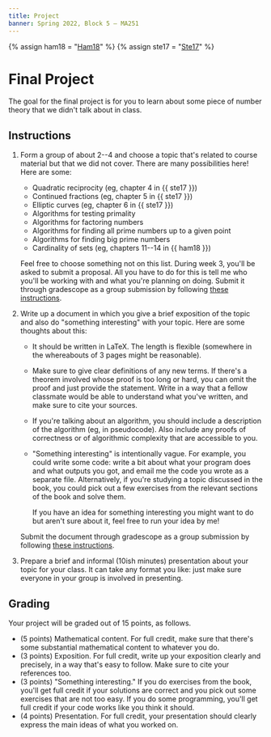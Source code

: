 ```yaml
---
title: Project
banner: Spring 2022, Block 5 — MA251
---
```


{% assign ham18 = "[Ham18](https://www.people.vcu.edu/~rhammack/BookOfProof/)" %}
{% assign ste17 = "[Ste17](https://wstein.org/ent/)" %}

# Final Project

The goal for the final project is for you to learn about some piece of number theory that we didn't talk about in class. 

## Instructions

1. Form a group of about 2--4 and choose a topic that's related to course material but that we did not cover. There are many possibilities here! Here are some: 
    
    * Quadratic reciprocity (eg, chapter 4 in {{ ste17 }})
    * Continued fractions (eg, chapter 5 in {{ ste17 }})
    * Elliptic curves (eg, chapter 6 in {{ ste17 }})
    * Algorithms for testing primality
    * Algorithms for factoring numbers
    * Algorithms for finding all prime numbers up to a given point
    * Algorithms for finding big prime numbers
    * Cardinality of sets (eg, chapters 11--14 in {{ ham18 }})
    
    Feel free to choose something not on this list. During week 3, you'll be asked to submit a proposal. All you have to do for this is tell me who you'll be working with and what you're planning on doing. Submit it through gradescope as a group submission by following [these instructions](https://help.gradescope.com/article/m5qz2xsnjy-student-add-group-members). 

2. Write up a document in which you give a brief exposition of the topic and also do "something interesting" with your topic. Here are some thoughts about this: 
    
    * It should be written in LaTeX. The length is flexible (somewhere in the whereabouts of 3 pages might be reasonable). 
    * Make sure to give clear definitions of any new terms. If there's a theorem involved whose proof is too long or hard, you can omit the proof and just provide the statement. Write in a way that a fellow classmate would be able to understand what you've written, and make sure to cite your sources. 
    * If you're talking about an algorithm, you should include a description of the algorithm (eg, in pseudocode). Also include any proofs of correctness or of algorithmic complexity that are accessible to you. 
    * "Something interesting" is intentionally vague. For example, you could write some code: write a bit about what your program does and what outputs you got, and email me the code you wrote as a separate file. Alternatively, if you're studying a topic discussed in the book, you could pick out a few exercises from the relevant sections of the book and solve them. 
    
        If you have an idea for something interesting you might want to do but aren't sure about it, feel free to run your idea by me! 
    
    Submit the document through gradescope as a group submission by following [these instructions](https://help.gradescope.com/article/m5qz2xsnjy-student-add-group-members).
    
3. Prepare a brief and informal (10ish minutes) presentation about your topic for your class. It can take any format you like: just make sure everyone in your group is involved in presenting. 

## Grading

Your project will be graded out of 15 points, as follows. 

* (5 points) Mathematical content. For full credit, make sure that there's some substantial mathematical content to whatever you do. 
* (3 points) Exposition. For full credit, write up your exposition clearly and precisely, in a way that's easy to follow. Make sure to cite your references too. 
* (3 points) "Something interesting." If you do exercises from the book, you'll get full credit if your solutions are correct and you pick out some exercises that are not too easy. If you do some programming, you'll get full credit if your code works like you think it should.
* (4 points) Presentation. For full credit, your presentation should clearly express the main ideas of what you worked on. 

